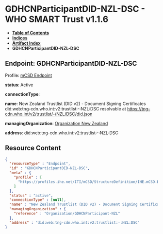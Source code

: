 # GDHCNParticipantDID-NZL-DSC - WHO SMART Trust v1.1.6

* [**Table of Contents**](toc.md)
* [**Indices**](indices.md)
* [**Artifact Index**](artifacts.md)
* **GDHCNParticipantDID-NZL-DSC**

## Endpoint: GDHCNParticipantDID-NZL-DSC

Profile: [mCSD Endpoint](https://profiles.ihe.net/ITI/mCSD/4.0.0/StructureDefinition-IHE.mCSD.Endpoint.html)

**status**: Active

**connectionType**: 

**name**: New Zealand Trustlist (DID v2) - Document Signing Certificates did:web:tng-cdn.who.int:v2:trustlist:-:NZL:DSC resolvable at https://tng-cdn.who.int/v2/trustlist/-/NZL/DSC/did.json

**managingOrganization**: [Organization New Zealand](Organization-GDHCNParticipant-NZL.md)

**address**: did:web:tng-cdn.who.int:v2:trustlist:-:NZL:DSC



## Resource Content

```json
{
  "resourceType" : "Endpoint",
  "id" : "GDHCNParticipantDID-NZL-DSC",
  "meta" : {
    "profile" : [
      "https://profiles.ihe.net/ITI/mCSD/StructureDefinition/IHE.mCSD.Endpoint"
    ]
  },
  "status" : "active",
  "connectionType" : [null],
  "name" : "New Zealand Trustlist (DID v2) - Document Signing Certificates\ndid:web:tng-cdn.who.int:v2:trustlist:-:NZL:DSC\nresolvable at https://tng-cdn.who.int/v2/trustlist/-/NZL/DSC/did.json",
  "managingOrganization" : {
    "reference" : "Organization/GDHCNParticipant-NZL"
  },
  "address" : "did:web:tng-cdn.who.int:v2:trustlist:-:NZL:DSC"
}

```
